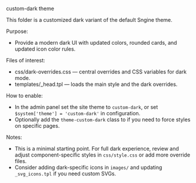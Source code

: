 custom-dark theme

This folder is a customized dark variant of the default Sngine theme.

Purpose:
- Provide a modern dark UI with updated colors, rounded cards, and updated icon color rules.

Files of interest:
- css/dark-overrides.css  — central overrides and CSS variables for dark mode.
- templates/_head.tpl     — loads the main style and the dark overrides.

How to enable:
- In the admin panel set the site theme to `custom-dark`, or set `$system['theme'] = 'custom-dark'` in configuration.
- Optionally add the `theme-custom-dark` class to <body> if you need to force styles on specific pages.

Notes:
- This is a minimal starting point. For full dark experience, review and adjust component-specific styles in `css/style.css` or add more override files.
- Consider adding dark-specific icons in `images/` and updating `_svg_icons.tpl` if you need custom SVGs.
